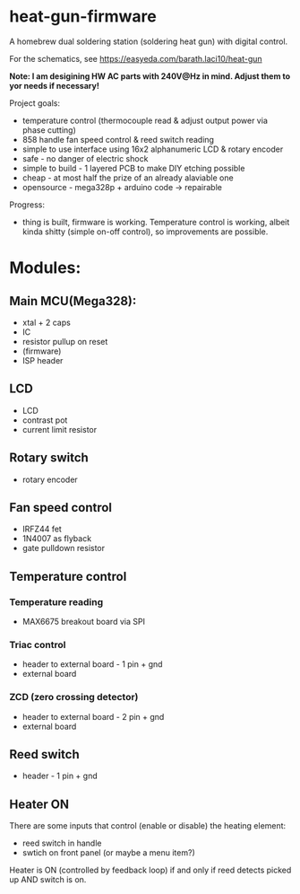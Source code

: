 # heat-gun-firmware
A homebrew dual soldering station (soldering heat gun) with digital control.

For the schematics, see https://easyeda.com/barath.laci10/heat-gun

**Note: I am desigining HW AC parts with 240V@Hz in mind. Adjust them to yor needs if necessary!**


Project goals:
 - temperature control (thermocouple read & adjust output power via phase cutting)
 - 858 handle fan speed control & reed switch reading
 - simple to use interface using 16x2 alphanumeric LCD & rotary encoder
 - safe - no danger of electric shock
 - simple to build - 1 layered PCB to make DIY etching possible
 - cheap - at most half the prize of an already alaviable one
 - opensource - mega328p + arduino code -> repairable
 
 Progress:
 - thing is built, firmware is working. Temperature control is working, albeit kinda shitty (simple on-off control), so improvements are possible.
 
# Modules:

## Main MCU(Mega328):
- xtal + 2 caps
- IC
- resistor pullup on reset
- (firmware)
- ISP header

## LCD
- LCD
- contrast pot
- current limit resistor

## Rotary switch 
- rotary encoder

## Fan speed control
- IRFZ44 fet
- 1N4007 as flyback
- gate pulldown resistor

## Temperature control

### Temperature reading
- MAX6675 breakout board via SPI

### Triac control
- header to external board - 1 pin + gnd
- external board

### ZCD (zero crossing detector)
- header to external board - 2 pin + gnd
- external board

## Reed switch
- header - 1 pin + gnd

## Heater ON

There are some inputs that control (enable or disable) the heating element:
- reed switch in handle
- swtich on front panel (or maybe a menu item?)

Heater is ON (controlled by feedback loop) if and only if reed detects picked up AND switch is on.
